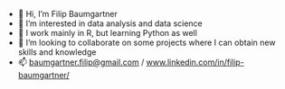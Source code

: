 - 👋 Hi, I’m Filip Baumgartner
- 👀 I’m interested in data analysis and data science
- 🌱 I work mainly in R, but learning Python as well
- 💞️ I’m looking to collaborate on some projects where I can obtain new skills and knowledge
- 📫 baumgartner.filip@gmail.com / www.linkedin.com/in/filip-baumgartner/


<!---
dske852/dske852 is a ✨ special ✨ repository because its `README.md` (this file) appears on your GitHub profile.
You can click the Preview link to take a look at your changes.
--->
